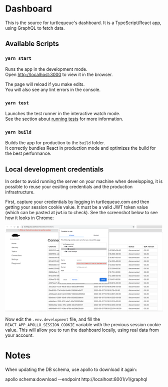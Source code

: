 # Dashboard

This is the source for turtlequeue's dashboard. It is a TypeScript/React app, using GraphQL to fetch data.


## Available Scripts

### `yarn start`

Runs the app in the development mode.<br />
Open [http://localhost:3000](http://localhost:3000) to view it in the browser.

The page will reload if you make edits.<br />
You will also see any lint errors in the console.

### `yarn test`

Launches the test runner in the interactive watch mode.<br />
See the section about [running tests](https://facebook.github.io/create-react-app/docs/running-tests) for more information.

### `yarn build`

Builds the app for production to the `build` folder.<br />
It correctly bundles React in production mode and optimizes the build for the best performance.

## Local development credentials

In order to avoid running the server on your machine when developping, it is possible to reuse your exsiting credentials and the production infrastructure.

First, capture your credentials by logging in turtlequeue.com and then getting your session cookie value.
It must be a valid JWT token value (which can be pasted at jwt.io to check). See the screenshot below to see how it looks in Chrome:

![How to get credentials from the session cookie](credentials_how_to.png)

Now edit the `.env.development` file, and fill the `REACT_APP_APOLLO_SESSION_COOKIE` variable with the previous session cookie value. This will allow you to run the dashboard locally, using real data from your account.


# Notes

When updating the DB schema, use apollo to download it again:

apollo schema:download --endpoint http://localhost:8001/v1/graphql
